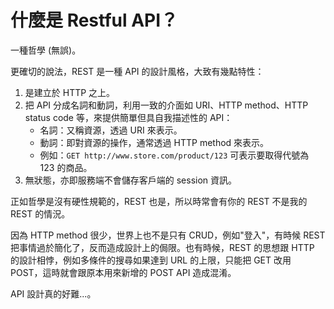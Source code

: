 # 什麼是 Restful API？
一種哲學 (無誤)。

更確切的說法，REST 是一種 API 的設計風格，大致有幾點特性：
1. 是建立於 HTTP 之上。
2. 把 API 分成名詞和動詞，利用一致的介面如 URI、HTTP method、HTTP status code 等，來提供簡單但具自我描述性的 API：
   - 名詞：又稱資源，透過 URI 來表示。
   - 動詞：即對資源的操作，通常透過 HTTP method 來表示。
   - 例如：`GET http://www.store.com/product/123` 可表示要取得代號為 123 的商品。
3. 無狀態，亦即服務端不會儲存客戶端的 session 資訊。

正如哲學是沒有硬性規範的，REST 也是，所以時常會有你的 REST 不是我的 REST 的情況。

因為 HTTP method 很少，世界上也不是只有 CRUD，例如"登入"，有時候 REST 把事情過於簡化了，反而造成設計上的侷限。也有時候，REST 的思想跟 HTTP 的設計相悖，例如多條件的搜尋如果達到 URL 的上限，只能把 GET 改用 POST，這時就會跟原本用來新增的 POST API 造成混淆。

API 設計真的好難...。
 


   
